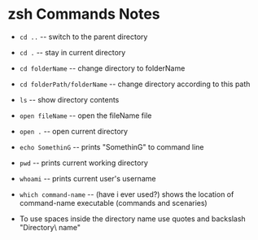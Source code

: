 # zsh Commands Notes

- `cd ..` -- switch to the parent directory
- `cd .` -- stay in current directory
- `cd folderName` -- change directory to folderName
- `cd folderPath/folderName` -- change directory according to this path
- `ls` -- show directory contents
- `open fileName` -- open the fileName file
- `open .` -- open current directory
- `echo SomethinG` -- prints "SomethinG" to command line
- `pwd` -- prints current working directory
- `whoami` -- prints current user's username

- `which command-name` -- (have i ever used?) shows the location of command-name executable (commands and scenaries)

- To use spaces inside the directory name use quotes and backslash "Directory\ name"
